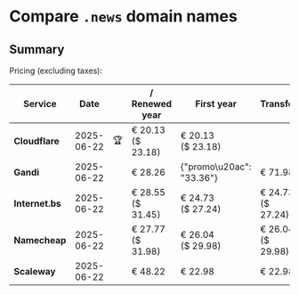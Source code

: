 # Compare `.news` domain names

## Summary

Pricing (excluding taxes):

| Service | Date |  | / Renewed year | First year | Transfer | Restoration |
|--|--|--|--|--|--|--|
| **Cloudflare** | 2025-06-22 | 🏆 | € 20.13<br>($ 23.18) | € 20.13<br>($ 23.18) |  |  |
| **Gandi** | 2025-06-22 |  | € 28.26 | {"promo\u20ac": "33.36"} | € 71.98 | € 99.31 |
| **Internet.bs** | 2025-06-22 |  | € 28.55<br>($ 31.45) | € 24.73<br>($ 27.24) | € 24.73<br>($ 27.24) | € 214.85<br>($ 236.65) |
| **Namecheap** | 2025-06-22 |  | € 27.77<br>($ 31.98) | € 26.04<br>($ 29.98) | € 26.04<br>($ 29.98) |  |
| **Scaleway** | 2025-06-22 |  | € 48.22 | € 22.98 | € 22.98 | € 49.99 |
